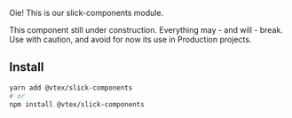 Oie! This is our slick-components module.

<div class="pa5 br2 bg-washed-yellow">
    This component still under construction. Everything may - and will - break. Use with caution, and avoid for now its use in Production projects.
</div>

## Install

```sh
yarn add @vtex/slick-components
# or
npm install @vtex/slick-components
```
